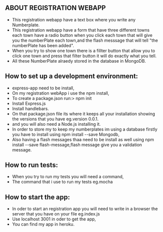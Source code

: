 ## ABOUT REGISTRATION WEBAPP
- This registration webapp have a text box where you write any Numberplate.
- This registration webapp have a form that have three different towns each town have a radio button when you click each town
that will give you the numberPlate each town,and the flash messsage that will tell "the numberPlate has been added".
- When you try to show one town there is a fillter button that allow you to click one town and press that filter button it will 
do exactly what you tell.
- All these NumberPlate alraedy stored in the database in MongoDB.

## How to set up a development environment:
- express-app need to be install,
- On my registration webApp i use the npm install,
- To create a package.json run:> npm init
- Install Express.js
- Install handlebars.
- On that package.json file its where it keeps all your installation showing the versions that you have eg.version 0.0.1.
- and you will also need a Node.js installing it.
- In order to store my to keep my numberplates im using a database firstly you have to install using npm install --save Mongodb,
- Also having a flash messages thaa need to be install as well using npm install --save flash-message,flash message give you a
  validation message.

## How to run tests:
- When you try to run my tests you will need a command,
- The command that i use to run my tests eg.mocha

## How to start the app:
- In oder to start an registration app you will need to write in a browser the server that you have on your file eg.index.js
- Use localhost 3001 in oder to get the  app,
- You can find my app in heroku.
